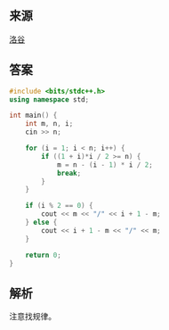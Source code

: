 ## 来源

[洛谷](https://www.luogu.com.cn/problem/P1014)

## 答案

~~~c++
#include <bits/stdc++.h>
using namespace std;

int main() {
	int m, n, i;
	cin >> n;

	for (i = 1; i < n; i++) {
		if ((1 + i)*i / 2 >= n) {
			m = n - (i - 1) * i / 2;
			break;
		}
	}

	if (i % 2 == 0) {
		cout << m << "/" << i + 1 - m;
	} else {
		cout << i + 1 - m << "/" << m;
	}

	return 0;
}
~~~

## 解析

注意找规律。